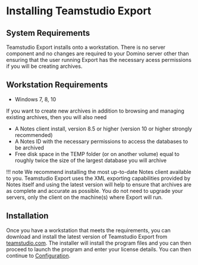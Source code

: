 # Installing Teamstudio Export

## System Requirements
Teamstudio Export installs onto a workstation. There is no server component and no changes are required to your Domino server other than ensuring that the user running Export has the necessary acess permissions if you will be creating archives.

## Workstation Requirements
* Windows 7, 8, 10

If you want to create new archives in addition to browsing and managing existing archives, then you will also need

* A Notes client install, version 8.5 or higher (version 10 or higher strongly recommended)
* A Notes ID with the necessary permissions to access the databases to be archived
* Free disk space in the TEMP folder (or on another volume) equal to roughly twice the size of the largest database you will archive

!!! note
    We recommend installing the most up-to-date Notes client available to you. Teamstudio Export uses the XML exporting capabilities provided by Notes itself and using the latest version will help to ensure that archives are as complete and accurate as possible. You do not need to upgrade your servers, only the client on the machine(s) where Export will run.

## Installation
Once you have a workstation that meets the requirements, you can download and install the latest version of Teamstudio Export from [teamstudio.com](https://www.teamstudio.com/downloads). The installer will install the program files and you can then proceed to launch the program and enter your license details. You can then continue to [Configuration](configuration.md).
